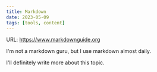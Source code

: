 ```yaml
---
title: Markdown
date: 2023-05-09
tags: [tools, content]
---
```


URL: https://www.markdownguide.org

I'm not a markdown guru, but I use markdown almost daily. 

I'll definitely write more about this topic.